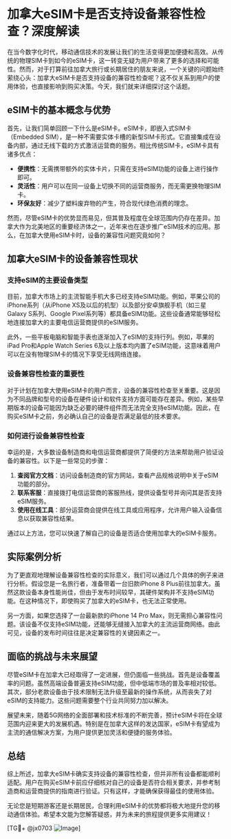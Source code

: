 # 加拿大eSIM卡是否支持设备兼容性检查？深度解读

在当今数字化时代，移动通信技术的发展让我们的生活变得更加便捷和高效。从传统的物理SIM卡到如今的eSIM卡，这一转变无疑为用户带来了更多的选择和可能性。然而，对于打算前往加拿大旅行或长期居住的朋友来说，一个关键的问题始终萦绕心头：加拿大eSIM卡是否支持设备的兼容性检查呢？这不仅关系到用户的使用体验，也直接影响到购买决策。今天，我们就来详细探讨这个话题。

## eSIM卡的基本概念与优势

首先，让我们简单回顾一下什么是eSIM卡。eSIM卡，即嵌入式SIM卡（Embedded SIM），是一种不需要实体卡槽的新型SIM卡形式。它直接集成在设备内部，通过无线下载的方式激活运营商的服务。相比传统SIM卡，eSIM卡具有诸多优点：

- **便携性**：无需携带额外的实体卡片，只需在支持eSIM功能的设备上进行操作即可。
- **灵活性**：用户可以在同一设备上切换不同的运营商服务，而无需更换物理SIM卡。
- **环保友好**：减少了塑料废弃物的产生，符合现代绿色消费的理念。

然而，尽管eSIM卡的优势显而易见，但其普及程度在全球范围内仍存在差异。加拿大作为北美地区的重要经济体之一，近年来也在逐步推广eSIM技术的应用。那么，在加拿大使用eSIM卡时，设备的兼容性问题究竟如何？

## 加拿大eSIM卡的设备兼容性现状

### 支持eSIM的主要设备类型

目前，加拿大市场上的主流智能手机大多已经支持eSIM功能。例如，苹果公司的iPhone系列（从iPhone XS及以后的机型）以及部分安卓旗舰手机（如三星Galaxy S系列、Google Pixel系列等）都具备eSIM功能。这些设备通常能够轻松地连接加拿大的主要电信运营商提供的eSIM服务。

此外，一些平板电脑和智能手表也逐渐加入了eSIM的支持行列。例如，苹果的iPad Pro和Apple Watch Series 6及以上版本均内置了eSIM功能，这意味着用户可以在没有物理SIM卡的情况下享受无线网络连接。

### 设备兼容性检查的重要性

对于计划在加拿大使用eSIM卡的用户而言，设备的兼容性检查至关重要。这是因为不同品牌和型号的设备在硬件设计和软件支持方面可能存在差异。例如，某些早期版本的设备可能因为缺乏必要的硬件组件而无法完全支持eSIM功能。因此，在购买eSIM卡之前，务必确认自己的设备是否满足最低的技术要求。

### 如何进行设备兼容性检查

幸运的是，大多数设备制造商和电信运营商都提供了简便的方法来帮助用户验证设备的兼容性。以下是一些常见的步骤：

1. **查阅官方文档**：访问设备制造商的官方网站，查看产品规格说明中关于eSIM功能的部分。
2. **联系客服**：直接拨打电信运营商的客服热线，提供设备型号并询问其是否支持eSIM服务。
3. **使用在线工具**：部分运营商会提供在线工具或应用程序，允许用户输入设备信息以获取兼容性结果。

通过以上方法，您可以快速了解自己的设备是否适合使用加拿大的eSIM卡服务。

## 实际案例分析

为了更直观地理解设备兼容性检查的实际意义，我们可以通过几个具体的例子来进行分析。假设您是一名旅行者，准备带着一台旧款iPhone 8 Plus前往加拿大。虽然这款设备本身性能尚佳，但由于发布时间较早，其硬件架构并不支持eSIM功能。在这种情况下，即使购买了加拿大的eSIM卡，也无法正常使用。

另一方面，如果您选择了一台最新款的iPhone 14 Pro Max，则无需担心兼容性问题。该设备不仅支持eSIM功能，还能够无缝接入加拿大的主流运营商网络。由此可见，设备的发布时间往往是决定兼容性的关键因素之一。

## 面临的挑战与未来展望

尽管eSIM卡在加拿大已经取得了一定进展，但仍面临一些挑战。首先是设备覆盖率的问题。虽然高端设备普遍支持eSIM功能，但中低端市场的普及率相对较低。其次，部分老款设备由于技术限制无法升级至最新的操作系统，从而丧失了对eSIM的支持能力。这些问题需要整个行业共同努力加以解决。

展望未来，随着5G网络的全面部署和技术标准的不断完善，预计eSIM卡将在全球范围内迎来更大的发展机遇。特别是在加拿大这样的发达国家，eSIM卡有望成为主流的通信解决方案，为用户提供更加灵活和便捷的服务体验。

## 总结

综上所述，加拿大eSIM卡确实支持设备的兼容性检查，但并非所有设备都能顺利适配。用户在购买eSIM卡前应仔细核对自己的设备是否符合相关要求，并参考制造商和运营商提供的指南进行验证。只有这样，才能确保获得最佳的使用体验。

无论您是短期游客还是长期居民，合理利用eSIM卡的优势都将极大地提升您的移动通信体验。希望本文能为您解答疑惑，并为未来的旅程提供更多实用建议！

[TG💪+ @jx0703 ![Image](https://github.com/user-attachments/assets/dbca1d08-cadb-493c-b0ec-ad6f7a83f270)]